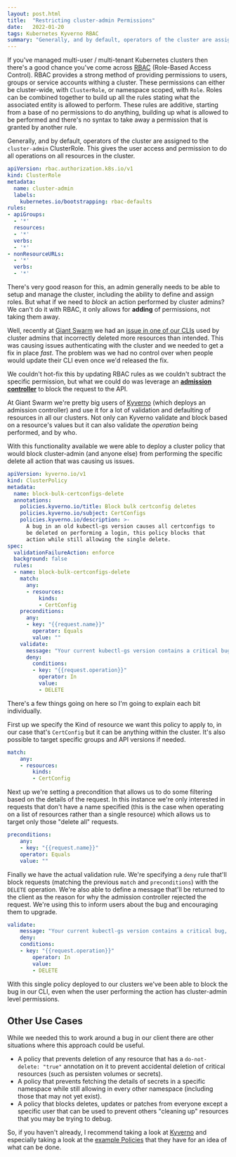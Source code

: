 ```yaml
---
layout: post.html
title:  "Restricting cluster-admin Permissions"
date:   2022-01-20
tags: Kubernetes Kyverno RBAC
summary: "Generally, and by default, operators of the cluster are assigned to the `cluster-admin` ClusterRole. This gives the user access and permission to do all operations on all resources in the cluster. There's very good reason for this, an admin generally needs to be able to setup and manage the cluster, including the ability to define and assign roles. But what if we need to _block_ an action performed by cluster admins? We can't do it with RBAC, it only allows for **adding** of permissions, not taking them away."
---
```


If you've managed multi-user / multi-tenant Kubernetes clusters then there's a good chance you've come across [RBAC](https://kubernetes.io/docs/reference/access-authn-authz/rbac/) (Role-Based Access Control). RBAC provides a strong method of providing permissions to users, groups or service accounts withing a cluster. These permissions can either be cluster-wide, with `ClusterRole`, or namespace scoped, with `Role`. Roles can be combined together to build up all the rules stating what the associated entity is allowed to perform. These rules are additive, starting from a base of no permissions to do anything, building up what is allowed to be performed and there's no syntax to take away a permission that is granted by another rule.

Generally, and by default, operators of the cluster are assigned to the `cluster-admin` ClusterRole. This gives the user access and permission to do all operations on all resources in the cluster.

```yaml
apiVersion: rbac.authorization.k8s.io/v1
kind: ClusterRole
metadata:
  name: cluster-admin
  labels:
    kubernetes.io/bootstrapping: rbac-defaults
rules:
- apiGroups:
  - '*'
  resources:
  - '*'
  verbs:
  - '*'
- nonResourceURLs:
  - '*'
  verbs:
  - '*'
```

There's very good reason for this, an admin generally needs to be able to setup and manage the cluster, including the ability to define and assign roles. But what if we need to _block_ an action performed by cluster admins? We can't do it with RBAC, it only allows for **adding** of permissions, not taking them away.

Well, recently at [Giant Swarm](https://giantswarm.io/) we had an [issue in one of our CLIs](https://github.com/giantswarm/kubectl-gs/pull/632) used by cluster admins that incorrectly deleted more resources than intended. This was causing issues authenticating with the cluster and we needed to get a fix in place _fast_. The problem was we had no control over when people would update their CLI even once we'd released the fix. 

We couldn't hot-fix this by updating RBAC rules as we couldn't subtract the specific permission, but what we could do was leverage an [**admission controller**](https://kubernetes.io/docs/reference/access-authn-authz/admission-controllers/) to block the request to the API.

At Giant Swarm we're pretty big users of [Kyverno](https://kyverno.io/) (which deploys an admission controller) and use it for a lot of validation and defaulting of resources in all our clusters. Not only can Kyverno validate and block based on a resource's values but it can also validate the _operation_ being performed, and by who. 

With this functionality available we were able to deploy a cluster policy that would block cluster-admin (and anyone else) from performing the specific delete all action that was causing us issues.

```yaml
apiVersion: kyverno.io/v1
kind: ClusterPolicy
metadata:
  name: block-bulk-certconfigs-delete
  annotations:
    policies.kyverno.io/title: Block bulk certconfig deletes
    policies.kyverno.io/subject: CertConfigs
    policies.kyverno.io/description: >-
      A bug in an old kubectl-gs version causes all certconfigs to
      be deleted on performing a login, this policy blocks that
      action while still allowing the single delete.
spec:
  validationFailureAction: enforce
  background: false
  rules:
  - name: block-bulk-certconfigs-delete
    match:
      any:
      - resources:
          kinds:
          - CertConfig
    preconditions:
      any:
      - key: "{{request.name}}"
        operator: Equals
        value: ""
    validate:
      message: "Your current kubectl-gs version contains a critical bug, please update to the latest version using `kubectl gs selfupdate`"
      deny:
        conditions:
        - key: "{{request.operation}}"
          operator: In
          value:
          - DELETE
```

There's a few things going on here so I'm going to explain each bit individually.

First up we specify the Kind of resource we want this policy to apply to, in our case that's `CertConfig` but it can be anything within the cluster. It's also possible to target specific groups and API versions if needed.

```yaml
match:
    any:
    - resources:
        kinds:
        - CertConfig
```

Next up we're setting a precondition that allows us to do some filtering based on the details of the request. In this instance we're only interested in requests that don't have a name specified (this is the case when operating on a list of resources rather than a single resource) which allows us to target only those "delete all" requests.

```yaml
preconditions:
    any:
    - key: "{{request.name}}"
    operator: Equals
    value: ""
```

Finally we have the actual validation rule. We're specifying a `deny` rule that'll block requests (matching the previous `match` and `preconditions`) with the `DELETE` operation. We're also able to define a message that'll be returned to the client as the reason for why the admission controller rejected the request. We're using this to inform users about the bug and encouraging them to upgrade.

```yaml
validate:
    message: "Your current kubectl-gs version contains a critical bug, please update to the latest version using `kubectl gs selfupdate`"
    deny:
    conditions:
    - key: "{{request.operation}}"
        operator: In
        value:
        - DELETE
```

With this single policy deployed to our clusters we've been able to block the bug in our CLI, even when the user performing the action has cluster-admin level permissions.

## Other Use Cases

While we needed this to work around a bug in our client there are other situations where this approach could be useful.
* A policy that prevents deletion of any resource that has a `do-not-delete: "true"` annotation on it to prevent accidental deletion of critical resources (such as persisten volumes or secrets).
* A policy that prevents fetching the details of secrets in a specific namespace while still allowing in every other namespace (including those that may not yet exist).
* A policy that blocks deletes, updates or patches from everyone except a specific user that can be used to prevent others "cleaning up" resources that you may be trying to debug.

So, if you haven't already, I recommend taking a look at [Kyverno](https://kyverno.io) and especially taking a look at the [example Policies](https://kyverno.io/policies/) that they have for an idea of what can be done.